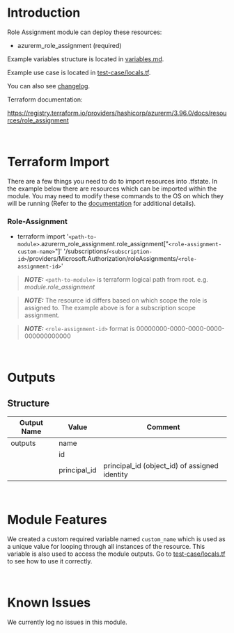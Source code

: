 # Introduction
Role Assignment module can deploy these resources:
* azurerm_role_assignment (required)

Example variables structure is located in [variables.md](variables.md).

Example use case is located in [test-case/locals.tf](test-case/locals.tf).

You can also see [changelog](changelog.md).

Terraform documentation:

https://registry.terraform.io/providers/hashicorp/azurerm/3.96.0/docs/resources/role_assignment

&nbsp;

# Terraform Import
There are a few things you need to do to import resources into .tfstate. In the example below there are resources which can be imported within the module. You may need to modify these commands to the OS on which they will be running (Refer to the [documentation](https://developer.hashicorp.com/terraform/cli/commands/import#example-import-into-resource-configured-with-for_each) for additional details).
### Role-Assignment
* terraform import '`<path-to-module>`.azurerm_role_assignment.role_assignment["`<role-assignment-custom-name>`"]' '/subscriptions/`<subscription-id>`/providers/Microsoft.Authorization/roleAssignments/`<role-assignment-id>`'
 > **_NOTE:_** `<path-to-module>` is terraform logical path from root. e.g. _module.role\_assignment_

 > **_NOTE:_** The resource id differs based on which scope the role is assigned to. The example above is for a subscription scope assignment.
 
 > **_NOTE:_** `<role-assignment-id>` format is 00000000-0000-0000-0000-000000000000

&nbsp;

# Outputs
## Structure

| Output Name | Value        | Comment                                       |
| ----------- | ------------ | --------------------------------------------- |
| outputs     | name         |                                               |
|             | id           |                                               |
|             | principal_id | principal_id (object_id) of assigned identity |


&nbsp;

# Module Features
We created a custom required variable named `custom_name` which is used as a unique value for looping through all instances of the resource. This variable is also used to access the module outputs. Go to [test-case/locals.tf](test-case/locals.tf) to see how to use it correctly.

&nbsp;

# Known Issues
We currently log no issues in this module.